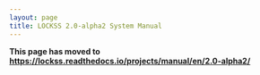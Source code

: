 ```yaml
---
layout: page
title: LOCKSS 2.0-alpha2 System Manual
---
```


**This page has moved to <https://lockss.readthedocs.io/projects/manual/en/2.0-alpha2/>**
